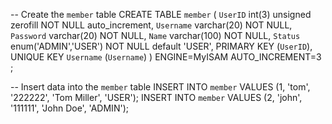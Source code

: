 -- Create the `member` table
CREATE TABLE `member` (
  `UserID` int(3) unsigned zerofill NOT NULL auto_increment,
  `Username` varchar(20) NOT NULL,
  `Password` varchar(20) NOT NULL,
  `Name` varchar(100) NOT NULL,
  `Status` enum('ADMIN','USER') NOT NULL default 'USER',
  PRIMARY KEY  (`UserID`),
  UNIQUE KEY `Username` (`Username`)
) ENGINE=MyISAM  AUTO_INCREMENT=3 ;

-- Insert data into the `member` table
INSERT INTO `member` VALUES (1, 'tom', '222222', 'Tom Miller', 'USER');
INSERT INTO `member` VALUES (2, 'john', '111111', 'John Doe', 'ADMIN');